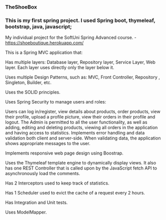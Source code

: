 ### TheShoeBox
### This is my first spring project. I used Spring boot, thymeleaf, bootstrap, java, javascript;

My individual project for the SoftUni Spring Advanced course. -  https://shoeboutique.herokuapp.com/

This is a Spring MVC application that:

Has multiple layers: Database layer, Repository layer, Service Layer, Web layer. Each layer uses directly only the layer below it.

Uses multiple Design Patterns, such as: MVC, Front Controller, Repository , Singleton, Builder, etc.

Uses the SOLID principles.

Uses Spring Security to manage users and roles:

Users can log in/register, view details about products, order products, view their profile, upload a profile picture, view their orders in their profile and logout.
The Admin is permitted to all the user functionality, as well as adding, editing and deleting products, viewing all orders in the application and having access to statistics.
Implements error handling and data validation both client and server-side. When validating data, the application shows appropriate messages to the user.

Implements responsive web page design using Boostrap.

Uses the Thymeleaf template engine to dynamically display views. It also has one REST Controller that is called upon by the JavaScript fetch API to asynchronously load the comments.

Has 2 Interceptors used to keep track of statistics.

Has 1 Scheduler used to evict the cache of a request every 2 hours.

Has Integration and Unit tests.

Uses ModelMapper.
